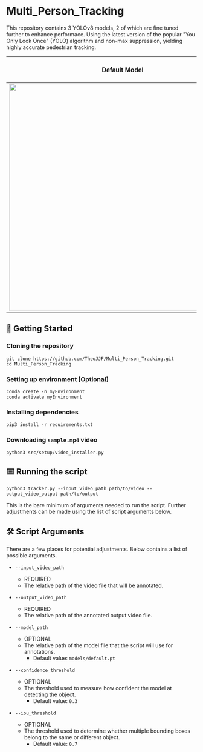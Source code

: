 # Multi_Person_Tracking

This repository contains 3 YOLOv8 models, 2 of which are fine tuned further to enhance performace. Using the latest version of the popular "You Only Look Once" (YOLO) algorithm and non-max suppression, yielding highly accurate pedestrian tracking.

Default Model|Fine Tuned Model
--|--
<img src="video_demo/output/default_model.mp4" width="600" />|<img src="video_demo/output/fine_tuned2_model.mp4" />

## 🚀 Getting Started

### Cloning the repository

```
git clone https://github.com/TheoJJF/Multi_Person_Tracking.git
cd Multi_Person_Tracking
```

### Setting up environment [Optional] 

```
conda create -n myEnvironment
conda activate myEnvironment
```

### Installing dependencies

```
pip3 install -r requirements.txt
```

### Downloading `sample.mp4` video

```
python3 src/setup/video_installer.py
```

## ⌨️ Running the script

```
python3 tracker.py --input_video_path path/to/video --output_video_output path/to/output  
```

This is the bare minimum of arguments needed to run the script. Further adjustments can be made using the list of script arguments below.

## 🛠️ Script Arguments
There are a few places for potential adjustments. Below contains a list of possible arguments. 

- `--input_video_path`
    - REQUIRED
    - The relative path of the video file that will be annotated.

- `--output_video_path`
    - REQUIRED
    - The relative path of the annotated output video file.

- `--model_path`
    - OPTIONAL
    - The relative path of the model file that the script will use for annotations. 
        - Default value: `models/default.pt` 

- `--confidence_threshold`
    - OPTIONAL
    - The threshold used to measure how confident the model at detecting the object.
        - Default value: `0.3`

- `--iou_threshold`
    - OPTIONAL
    - The threshold used to determine whether multiple bounding boxes belong to the same or different object.
        - Default value: `0.7`
